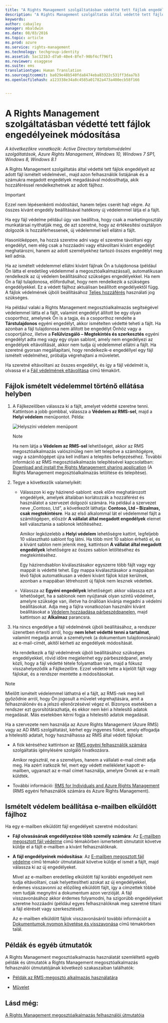 ```yaml
---
title: "A Rights Management szolgáltatásban védetté tett fájlok engedélyeinek módosítása | Azure RMS"
description: "A Rights Management szolgáltatás által védetté tett fájlok engedélyeit az adott fájl ismételt védelmével., majd azon felhasználók listájának és a számukra megadott engedélyek megadásával módosíthatja, akik hozzáféréssel rendelkezhetnek az adott fájlhoz."
keywords: 
author: cabailey
manager: mbaldwin
ms.date: 08/03/2016
ms.topic: article
ms.prod: azure
ms.service: rights-management
ms.technology: techgroup-identity
ms.assetid: 5ac121b3-d7a0-40e4-8fe7-90bf4cf796f1
ms.reviewer: esaggese
ms.suite: ems
translationtype: Human Translation
ms.sourcegitcommit: ba029e48b540fda8474eba83322c531ff3daa7b3
ms.openlocfilehash: a123338e34a8c4585a01782a473a400ecb58f166


---
```


# A Rights Management szolgáltatásban védetté tett fájlok engedélyeinek módosítása

*A következőkre vonatkozik: Active Directory tartalomvédelmi szolgáltatások, Azure Rights Management, Windows 10, Windows 7 SP1, Windows 8, Windows 8.1*

A Rights Management szolgáltatás által védetté tett fájlok engedélyeit az adott fájl ismételt védelmével., majd azon felhasználók listájának és a számukra megadott engedélyek megadásával módosíthatja, akik hozzáféréssel rendelkezhetnek az adott fájlhoz.

> [!IMPORTANT]
> Ezzel nem lépésenkénti módosítást, hanem teljes cserét hajt végre. Az összes kívánt engedély beállításával hatékony új védelemmel látja el a fájlt.
> 
>  Ha egy fájl védelme például úgy van beállítva, hogy csak a marketingosztály munkatársai nyithatják meg, de azt szeretné, hogy az értékesítési osztályon dolgozók is hozzáférhessenek, új védelemmel kell ellátni a fájlt.
>
> Hasonlóképpen, ha hozzá szeretne adni vagy el szeretne távolítani egy engedélyt, nem elég csak a hozzáadni vagy eltávolítani kívánt engedélyt meghatározni, hanem az adott személyekhez tartozó összes engedélyt meg kell adnia.

Ha az ismételt védelemmel ellátni kívánt fájlnak Ön a tulajdonosa (például Ön látta el eredetileg védelemmel a megosztóalkalmazással), automatikusan rendelkezik az új védelem beállításához szükséges engedélyekkel. Ha nem Ön a fájl tulajdonosa, előfordulhat, hogy nem rendelkezik a szükséges engedélyekkel. Ez a védett fájlhoz aktuálisan beállított engedélyektől függ. A fájlok védelmének újbóli beállításához [Teljes hozzáférés](../deploy-use/configure-usage-rights.md#usage-rights-and-descriptions) használati jog szükséges.

Ha például valaki a Rights Management megosztóalkalmazás segítségével védelemmel látta el a fájlt, valamint engedélyt állított be egy olyan csoporthoz, amelynek Ön is a tagja, és a csoporthoz rendelte a **Társtulajdonos** egyéni engedélyt, akkor ismételten védetté teheti a fájlt. Ha azonban a fájl tulajdonosa nem állított be engedélyt Önhöz vagy a csoportjához, illetve a **Felülvizsgáló – Megtekintés és szerkesztés** egyéni engedélyt adta meg vagy egy olyan sablont, amely nem engedélyezi az engedélyek eltávolítását, akkor nem tudja új védelemmel ellátni a fájlt. Ha szeretné gyorsan megállapítani, hogy rendelkezik-e engedéllyel egy fájl ismételt védelméhez, próbálja végrehajtani a műveletet.

Ha szeretné eltávolítani az összes engedélyt, és így a fájl védelmét is, olvassa el a [Fájl védelmének eltávolítása](sharing-app-remove-protection.md) című témakört.

## Fájlok ismételt védelemmel történő ellátása helyben

1.  A Fájlkezelőben válassza ki a fájlt, amelyet védetté szeretne tenni. Kattintson a jobb gombbal, válassza a **Védelem az RMS-sel**, majd a **Helyi védelem** menüpontot. Példa:

    ![Helyszíni védelem menüpont](../media/ADRMS_MSRMSApp_SP_CompanyDefined.png)

    > [!NOTE]
    > Ha nem látja a **Védelem az RMS-sel** lehetőséget, akkor az RMS megosztóalkalmazás valószínűleg nem lett telepítve a számítógépre, vagy a számítógépet újra kell indítani a telepítés befejezéséhez. További információ az RMS megosztóalkalmazás telepítésével kapcsolatban: [Download and install the Rights Management sharing application](install-sharing-app.md) (A Rights Management megosztóalkalmazás letöltése és telepítése).

2.  Tegye a következők valamelyikét:

    -   Válasszon ki egy házirend-sablont: ezek előre meghatározott engedélyek, amelyek általában korlátozzák a hozzáférést és használatot a szervezet dolgozói számára. Ha például a szervezet neve „Contoso, Ltd”, a következőt láthatja: **Contoso, Ltd – Bizalmas, csak megtekintésre**. Ha az első alkalommal lát el védelemmel fájlt a számítógépen, először **A vállalat által megadott engedélyek** elemet kell választania a sablonok letöltéséhez.

        Amikor legközelebb a **Helyi védelem** lehetőségre kattint, legfeljebb 10 választható sablont fog látni. Ha több mint 10 sablon érhető el, és a kívánt sablon nem jelenik meg, kattintson **A vállalat által megadott engedélyek** lehetőségre az összes sablon letöltéséhez és megtekintéséhez.

        Egy házirendsablon kiválasztásakor egyszerre több fájlt vagy egy mappát is védetté tehet. Egy mappa kiválasztásakor a mappában lévő fájlok automatikusan a védeni kívánt fájlok közé kerülnek, azonban a mappában létrehozott új fájlok nem lesznek védettek.

    -   Válassza az **Egyéni engedélyek** lehetőséget: akkor válassza ezt a lehetőséget, ha a sablonok nem nyújtanak olyan szintű védelmet, amelyre szüksége van, illetve ha önállóan kívánja megadni a védelmi beállításokat. Adja meg a fájlra vonatkozóan használni kívánt beállításokat a [Védelem hozzáadása párbeszédpanelen](sharing-app-dialog-box.md), majd kattintson az **Alkalmaz** parancsra.

3. Ha nincs engedélye a fájl védelmének újbóli beállításához, a rendszer üzenetben értesíti arról, hogy **nem lehet védetté tenni a tartalmat**, valamint megadja annak a személynek (a dokumentum tulajdonosának) az e-mail-címét, akitől kérheti az engedélyek módosítását.

    Ha rendelkezik a fájl védelmének újbóli beállításához szükséges engedélyekkel, rövid időre megjelenhet egy párbeszédpanel, amely közli, hogy a fájl védetté tétele folyamatban van, majd a fókusz visszahelyeződik a Fájlkezelőre. Ezzel védetté tette a kijelölt fájlt vagy fájlokat, és a rendszer mentette a módosításokat. 

> [!NOTE]
> Mielőtt ismételt védelemmel láthatná el a fájlt, az RMS-nek meg kell győződnie arról, hogy Ön jogosult a művelet végrehajtására, amit a felhasználónév és a jelszó ellenőrzésével végez el. Bizonyos esetekben a rendszer ezt gyorsítótárazhatja, és ekkor nem kéri a hitelesítő adatok megadását. Más esetekben kérni fogja a hitelesítő adatok megadását.
>
> Ha a szervezete nem használja az Azure Rights Management (Azure RMS) vagy az AD RMS szolgáltatást, kérhet egy ingyenes fiókot, amely elfogadja a hitelesítő adatait, hogy használhassa az RMS által védett fájlokat:
>
> -   A fiók kéréséhez kattintson az [RMS egyéni felhasználók számára](http://go.microsoft.com/fwlink/?LinkId=309469) szolgáltatás igénylésére szolgáló hivatkozásra.
>
>     Amikor regisztrál, ne a személyes, hanem a vállalati e-mail címét adja meg. Ha azért iratkozik fel, mert egy védett mellékletet kapott e-mailben, ugyanazt az e-mail címet használja, amelyre Önnek az e-mailt küldték.
> -   További információ: [RMS for Individuals and Azure Rights Management](../understand-explore/rms-for-individuals.md) (RMS egyéni felhasználók számára és Azure Rights Management).

## Ismételt védelem beállítása e-mailben elküldött fájlhoz

Ha egy e-mailben elküldött fájl engedélyeit szeretné módosítani:

- **Fájl olvasásának engedélyezése több személy számára**: Az [E-mailben megosztott fájl védelme](sharing-app-protect-by-email.md) című témakörben ismertetett útmutatót követve küldje el a fájlt e-mailben a kívánt felhasználóknak.

- **A fájl engedélyeinek módosítása**: Az [E-mailben megosztott fájl védelme](sharing-app-protect-by-email.md) című témakör útmutatását követve küldje el ismét a fájlt, majd válassza ki az új engedélyeket. 

    Mivel az e-mailben eredetileg elküldött fájl korábbi engedélyeit nem tudja eltávolítani, csak helyettesítheti azokat az új engedélyekkel, érdemes visszavonni az előzőleg elküldött fájlt, így a címzettek többé nem tudják megnyitni a dokumentum azon verzióját. A fájl visszavonásához akkor érdemes folyamodni, ha szigorúbb engedélyeket szeretne hozzáadni (például egyes felhasználóknak meg szeretné tiltani a fájl elérését vagy szerkesztését).

    Az e-mailben elküldött fájlok visszavonásáról további információt a [Dokumentumok nyomon követése és visszavonása](sharing-app-track-revoke.md) című témakörben talál.


## Példák és egyéb útmutatók
A Rights Management megosztóalkalmazás használatát szemléltető egyéb példák és útmutatók a Rights Management megosztóalkalmazás felhasználói útmutatójának következő szakaszaiban találhatók:

-   [Példák az RMS-megosztó alkalmazás használatára](sharing-app-user-guide.md#examples-for-using-the-rms-sharing-application)

-   [Művelet](sharing-app-user-guide.md#what-do-you-want-to-do)

## Lásd még:
[A Rights Management megosztóalkalmazás felhasználói útmutatója](sharing-app-user-guide.md)



<!--HONumber=Aug16_HO1-->


